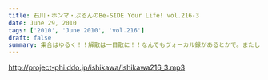 ```yaml
---
title: 石川・ホンマ・ぶるんのBe-SIDE Your Life! vol.216-3
date: June 29, 2010
tags: ['2010', 'June 2010', 'vol.216']
draft: false
summary: 集合はゆるく！！解散は一目散に！！なんでもヴォーカル録があるとかで。またしても、ヤナギダさんの元へとお三方は出ていったのでした・・・NAMAE
---
```


http://project-phi.ddo.jp/ishikawa/ishikawa216_3.mp3